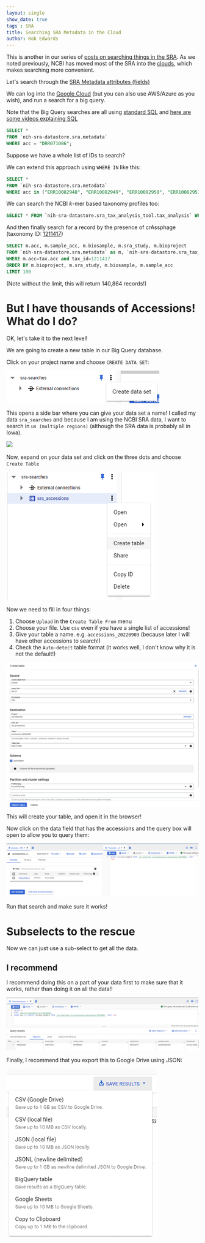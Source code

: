 ```yaml
---
layout: single
show_date: true
tags : SRA
title: Searching SRA Metadata in the Cloud
author: Rob Edwards
---
```


This is another in our series of [posts on searching things in the SRA](https://edwards.flinders.edu.au/sra/). As we noted previously, NCBI has moved most of the SRA into the [clouds](https://www.ncbi.nlm.nih.gov/sra/docs/sra-cloud/), which makes searching more convenient.


Let's search through the [SRA Metadata attributes (fields)](https://www.ncbi.nlm.nih.gov/sra/docs/sra-cloud-based-metadata-table/) 


We can log into the [Google Cloud](https://console.cloud.google.com/) (but you can  also use AWS/Azure as you wish), and run a search for a big query.

Note that the Big Query searches are all using [standard SQL](https://www.w3schools.com/sql/sql_intro.asp) and [here are some videos explaining SQL](https://www.youtube.com/playlist?list=PLpPXw4zFa0uIjh_Jv_j7OVsqBPsjdP9CT)


```sql
SELECT *
FROM `nih-sra-datastore.sra.metadata`
WHERE acc = "DRR071086";
```

Suppose we have a whole list of IDs to search?

We can extend this approach using `WHERE IN` like this:

```sql
SELECT *
FROM `nih-sra-datastore.sra.metadata`
WHERE acc in ("ERR10082948", "ERR10082949", "ERR10082950", "ERR10082951", "ERR10082952", "ERR10082953", "ERR10082954", "ERR10082955", "ERR10082956", "ERR10082957", "ERR10082959", "ERR10082960", "ERR10082961", "ERR10082963", "ERR10082964", "ERR10082965", "ERR10082966", "ERR10082967", "ERR10082968", "ERR10082970", "ERR10082971", "ERR10082972", "ERR10082973", "ERR10082974", "ERR10082975", "ERR10082976", "ERR10082977", "ERR10082978", "ERR10082979", "ERR10082980", "ERR10082981", "ERR10082982", "ERR10082983", "ERR10082984", "ERR10082985", "ERR10082986", "ERR10082987", "ERR10082989", "ERR10082990", "ERR10082991", "ERR10082992", "ERR10082993", "ERR10082994", "ERR10082995", "ERR10082996", "ERR10082997", "ERR10083000", "ERR10083002", "ERR10083003", "ERR10083004", "ERR10083005", "ERR10083006", "ERR10083008", "ERR10083009", "ERR10083010", "ERR10083011", "ERR10083013", "ERR10083015", "ERR10083016", "ERR10083017", "ERR10083018", "ERR10083020", "ERR10083021", "ERR10083022", "ERR10083023", "ERR10083024", "ERR10083025", "ERR10083026", "ERR10083027", "ERR10083028", "ERR10083029", "ERR10083030", "ERR10083031", "ERR10083033", "ERR10083034", "ERR10083035", "ERR10083036", "ERR10083037", "ERR10083038", "ERR10083039", "ERR10083043", "ERR10083044", "ERR10083046", "ERR10083047", "ERR10083048", "ERR10083049", "ERR10083050", "ERR10083051", "ERR10083054", "ERR10083055", "ERR10083056", "ERR10083057", "ERR10083058", "ERR10083059", "ERR10083060", "ERR10083061", "ERR10083062", "ERR10083063", "ERR10083064", "ERR10083065", "SRR21081047", "SRR21081048", "SRR21081049", "SRR21081050", "SRR21081051", "SRR21081052", "SRR21081053", "SRR21081054", "SRR21081055", "SRR21081056", "SRR21081057", "SRR21081058", "SRR21081059");
```


We can search the NCBI _k_-mer based taxonomy profiles too:

```sql
SELECT * FROM `nih-sra-datastore.sra_tax_analysis_tool.tax_analysis` WHERE acc = 'SRR21081434' order by ileft, ilevel
```

And then finally search for a record by the presence of crAssphage (taxonomy ID: [1211417](https://www.ncbi.nlm.nih.gov/Taxonomy/Browser/wwwtax.cgi?id=1211417))


```sql
SELECT m.acc, m.sample_acc, m.biosample, m.sra_study, m.bioproject
FROM `nih-sra-datastore.sra.metadata` as m, `nih-sra-datastore.sra_tax_analysis_tool.tax_analysis` as tax
WHERE m.acc=tax.acc and tax_id=1211417
ORDER BY m.bioproject, m.sra_study, m.biosample, m.sample_acc
LIMIT 100
```

(Note without the limit, this will return 140,864 records!)

# But I have thousands of Accessions! What do I do?

OK, let's take it to the next level!

We are going to create a new table in our Big Query database.

Click on your project name and choose `CREATE DATA SET`:

![](/assets/images/google/create_data.png) 


This opens a side bar where you can give your data set a name! I called my data `sra_searches` and because I am using the NCBI SRA data, I want to search in `us (multiple regions)` (although the SRA data is probably all in Iowa).

![](/assets/images/google/create_datasets.png) 


Now, expand on your data set and click on the three dots and choose `Create Table`

![](/assets/images/google/create_table.png) 


Now we need to fill in four things:

1. Choose `Upload` in the `Create Table From` menu
2. Choose your file. Use `csv` even if you have a single list of accessions!
3. Give your table a name. e.g. `accessions_20220903` (because later I will have other accessions to search!)
4. Check the `Auto-detect` table format (it works well, I don't know why it is not the default!)


![](/assets/images/google/create_table_filled.png) 


This will create your table, and open it in the browser!

Now click on the data field that has the accessions and the query box will open to allow you to query them:

![](/assets/images/google/new_schema.png)


Run that search and make sure it works!


# Subselects to the rescue

Now we can just use a sub-select to get all the data.

## I recommend

I recommend doing this on a part of your data first to make sure that it works, rather than doing it on all the data!!

![](/assets/images/google/final_search.png)

Finally, I recommend that you export this to Google Drive using JSON:

![](/assets/images/google/save.png)



